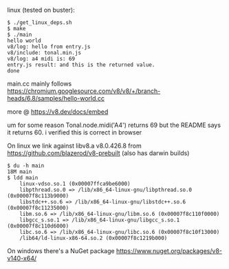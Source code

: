 linux (tested on buster):

```
$ ./get_linux_deps.sh
$ make
$ ./main
hello world
v8/log: hello from entry.js
v8/include: tonal.min.js
v8/log: a4 midi is: 69
entry.js result: and this is the returned value.
done
```

main.cc mainly follows https://chromium.googlesource.com/v8/v8/+/branch-heads/6.8/samples/hello-world.cc

more @ https://v8.dev/docs/embed

um for some reason Tonal.node.midi('A4') returns 69 but the README says it returns 60. i verified this is correct in browser

On linux we link against libv8.a v8.0.426.8 from https://github.com/blazerod/v8-prebuilt (also has darwin builds)

```
$ du -h main
18M main
$ ldd main
    linux-vdso.so.1 (0x00007ffca9be6000)
    libpthread.so.0 => /lib/x86_64-linux-gnu/libpthread.so.0 (0x00007f8c113b9000)
    libstdc++.so.6 => /lib/x86_64-linux-gnu/libstdc++.so.6 (0x00007f8c11235000)
    libm.so.6 => /lib/x86_64-linux-gnu/libm.so.6 (0x00007f8c110f0000)
    libgcc_s.so.1 => /lib/x86_64-linux-gnu/libgcc_s.so.1 (0x00007f8c110d6000)
    libc.so.6 => /lib/x86_64-linux-gnu/libc.so.6 (0x00007f8c10f13000)
    /lib64/ld-linux-x86-64.so.2 (0x00007f8c1219b000)
```

On windows there's a NuGet package https://www.nuget.org/packages/v8-v140-x64/
